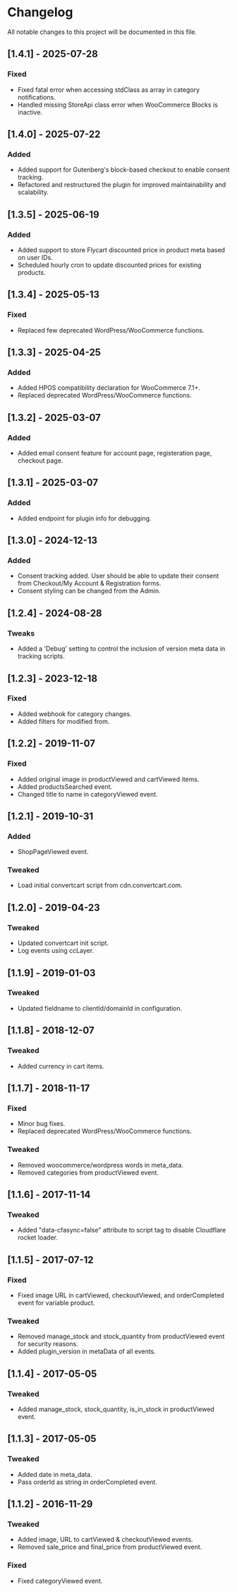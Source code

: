 # Changelog

All notable changes to this project will be documented in this file.

## [1.4.1] - 2025-07-28
### Fixed
- Fixed fatal error when accessing stdClass as array in category notifications.
- Handled missing StoreApi class error when WooCommerce Blocks is inactive.

## [1.4.0] - 2025-07-22
### Added
- Added support for Gutenberg's block-based checkout to enable consent tracking.
- Refactored and restructured the plugin for improved maintainability and scalability.

## [1.3.5] - 2025-06-19
### Added
- Added support to store Flycart discounted price in product meta based on user IDs.
- Scheduled hourly cron to update discounted prices for existing products.

## [1.3.4] - 2025-05-13
### Fixed
- Replaced few deprecated WordPress/WooCommerce functions.

## [1.3.3] - 2025-04-25
### Added
- Added HPOS compatibility declaration for WooCommerce 7.1+.
- Replaced deprecated WordPress/WooCommerce functions.

## [1.3.2] - 2025-03-07
### Added
- Added email consent feature for account page, registeration page, checkout page.

## [1.3.1] - 2025-03-07
### Added
- Added endpoint for plugin info for debugging.

## [1.3.0] - 2024-12-13
### Added
- Consent tracking added. User should be able to update their consent from Checkout/My Account & Registration forms.
- Consent styling can be changed from the Admin.

## [1.2.4] - 2024-08-28
### Tweaks
- Added a 'Debug' setting to control the inclusion of version meta data in tracking scripts.

## [1.2.3] - 2023-12-18
### Fixed
- Added webhook for category changes.
- Added filters for modified from.

## [1.2.2] - 2019-11-07
### Fixed
- Added original image in productViewed and cartViewed items.
- Added productsSearched event.
- Changed title to name in categoryViewed event.

## [1.2.1] - 2019-10-31
### Added
- ShopPageViewed event.

### Tweaked
- Load initial convertcart script from cdn.convertcart.com.

## [1.2.0] - 2019-04-23
### Tweaked
- Updated convertcart init script.
- Log events using ccLayer.

## [1.1.9] - 2019-01-03
### Tweaked
- Updated fieldname to clientId/domainId in configuration.

## [1.1.8] - 2018-12-07
### Tweaked
- Added currency in cart items.

## [1.1.7] - 2018-11-17
### Fixed
- Minor bug fixes.
- Replaced deprecated WordPress/WooCommerce functions.

### Tweaked
- Removed woocommerce/wordpress words in meta_data.
- Removed categories from productViewed event.

## [1.1.6] - 2017-11-14
### Tweaked
- Added "data-cfasync=false" attribute to script tag to disable Cloudflare rocket loader.

## [1.1.5] - 2017-07-12
### Fixed
- Fixed image URL in cartViewed, checkoutViewed, and orderCompleted event for variable product.

### Tweaked
- Removed manage_stock and stock_quantity from productViewed event for security reasons.
- Added plugin_version in metaData of all events.

## [1.1.4] - 2017-05-05
### Tweaked
- Added manage_stock, stock_quantity, is_in_stock in productViewed event.

## [1.1.3] - 2017-05-05
### Tweaked
- Added date in meta_data.
- Pass orderId as string in orderCompleted event.

## [1.1.2] - 2016-11-29
### Tweaked
- Added image, URL to cartViewed & checkoutViewed events.
- Removed sale_price and final_price from productViewed event.

### Fixed
- Fixed categoryViewed event.

